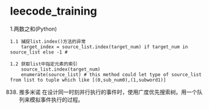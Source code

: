 # leecode_training


1.两数之和(Python)

    1.1 捕捉list.index()方法的异常
        target_index = source_list.index(target_num) if target_num in source_list else -1 #
    
    1.2 获取list中指定元素的索引
        source_list.index(target_num)
        enumerate(source_list) # this method could let type of source_list from list to tuple which like [(0,sub_num0),(1,subword1)]
    
838. 推多米诺
    在设计同一时刻并行执行的事件时，使用广度优先搜索树。用一个队列来模拟事件执行的过程。
